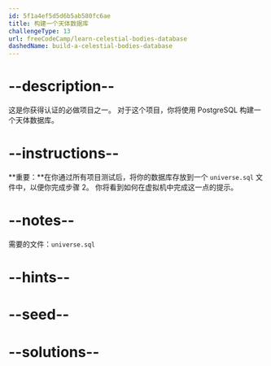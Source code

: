 ```yaml
---
id: 5f1a4ef5d5d6b5ab580fc6ae
title: 构建一个天体数据库
challengeType: 13
url: freeCodeCamp/learn-celestial-bodies-database
dashedName: build-a-celestial-bodies-database
---
```


# --description--

这是你获得认证的必做项目之一。 对于这个项目，你将使用 PostgreSQL 构建一个天体数据库。

# --instructions--

**重要：**在你通过所有项目测试后，将你的数据库存放到一个 `universe.sql` 文件中，以便你完成步骤 2。 你将看到如何在虚拟机中完成这一点的提示。

# --notes--

需要的文件：`universe.sql`

# --hints--

# --seed--

# --solutions--
